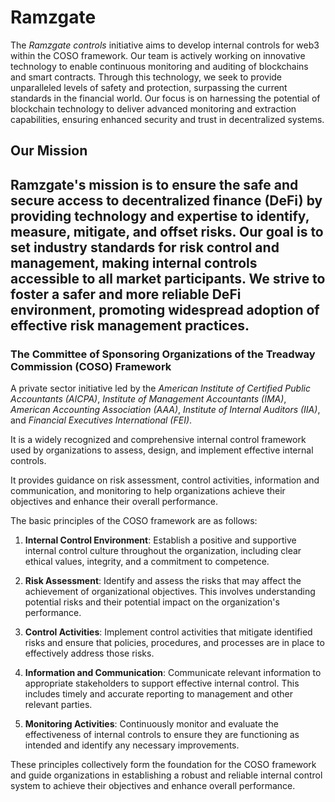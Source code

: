 # Ramzgate

The _Ramzgate controls_ initiative aims to develop internal controls for web3 within the COSO framework. Our team is actively working on innovative technology to enable continuous monitoring and auditing of blockchains and smart contracts. Through this technology, we seek to provide unparalleled levels of safety and protection, surpassing the current standards in the financial world. Our focus is on harnessing the potential of blockchain technology to deliver advanced monitoring and extraction capabilities, ensuring enhanced security and trust in decentralized systems.

## Our Mission
Ramzgate's mission is to ensure the safe and secure access to decentralized finance (DeFi) by providing technology and expertise to identify, measure, mitigate, and offset risks. Our goal is to set industry standards for risk control and management, making internal controls accessible to all market participants. We strive to foster a safer and more reliable DeFi environment, promoting widespread adoption of effective risk management practices.
--------

### The Committee of Sponsoring Organizations of the Treadway Commission (COSO) Framework
A private sector initiative led by the _American Institute of Certified Public Accountants (AICPA)_, _Institute of Management Accountants (IMA)_, _American Accounting Association (AAA)_, _Institute of Internal Auditors (IIA)_, and _Financial Executives International (FEI)_.

 It is a widely recognized and comprehensive internal control framework used by organizations to assess, design, and implement effective internal controls. 
 
 It provides guidance on risk assessment, control activities, information and communication, and monitoring to help organizations achieve their objectives and enhance their overall performance.

The basic principles of the COSO framework are as follows:

1. __Internal Control Environment__: Establish a positive and supportive internal control culture throughout the organization, including clear ethical values, integrity, and a commitment to competence.

2. __Risk Assessment__: Identify and assess the risks that may affect the achievement of organizational objectives. This involves understanding potential risks and their potential impact on the organization's performance.

3. __Control Activities__: Implement control activities that mitigate identified risks and ensure that policies, procedures, and processes are in place to effectively address those risks.

4. __Information and Communication__: Communicate relevant information to appropriate stakeholders to support effective internal control. This includes timely and accurate reporting to management and other relevant parties.

5. __Monitoring Activities__: Continuously monitor and evaluate the effectiveness of internal controls to ensure they are functioning as intended and identify any necessary improvements.

These principles collectively form the foundation for the COSO framework and guide organizations in establishing a robust and reliable internal control system to achieve their objectives and enhance overall performance.

<!--

**Here are some ideas to get you started:**

🙋‍♀️ A short introduction - what is your organization all about?
🌈 Contribution guidelines - how can the community get involved?
👩‍💻 Useful resources - where can the community find your docs? Is there anything else the community should know?
🍿 Fun facts - what does your team eat for breakfast?
🧙 Remember, you can do mighty things with the power of [Markdown](https://docs.github.com/github/writing-on-github/getting-started-with-writing-and-formatting-on-github/basic-writing-and-formatting-syntax)
-->
